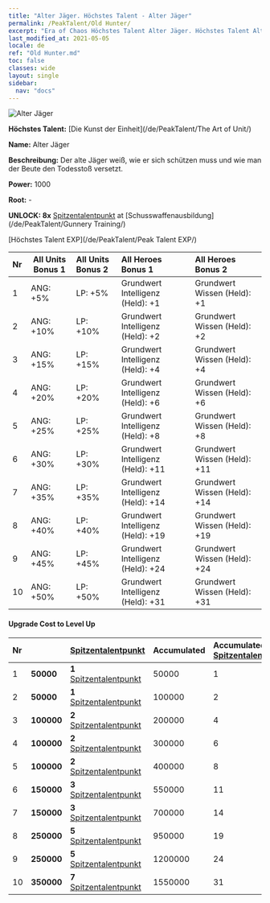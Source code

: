 ```yaml
---
title: "Alter Jäger. Höchstes Talent - Alter Jäger"
permalink: /PeakTalent/Old Hunter/
excerpt: "Era of Chaos Höchstes Talent Alter Jäger. Höchstes Talent Alter Jäger. Alter Jäger"
last_modified_at: 2021-05-05
locale: de
ref: "Old Hunter.md"
toc: false
classes: wide
layout: single
sidebar:
  nav: "docs"
---
```


  ![Alter Jäger](/images/pt/talent_2010.png)

  **Höchstes Talent:** [Die Kunst der Einheit](/de/PeakTalent/The Art of Unit/)

  **Name:** Alter Jäger

  **Beschreibung:** Der alte Jäger weiß, wie er sich schützen muss und wie man der Beute den Todesstoß versetzt.

  **Power:** 1000

  **Root:** -

  **UNLOCK: 8x** [Spitzentalentpunkt](/ItemsDE/con_934/) at [Schusswaffenausbildung](/de/PeakTalent/Gunnery Training/)

  [Höchstes Talent EXP](/de/PeakTalent/Peak Talent EXP/)

  | Nr | All Units Bonus 1 | All Units Bonus 2 | All Heroes Bonus 1 | All Heroes Bonus 2 |
  |:---|--------------|:-------------|:-------------|:-------------|
  | 1 | ANG: +5% | LP: +5% | Grundwert Intelligenz (Held): +1 | Grundwert Wissen (Held): +1 |
  | 2 | ANG: +10% | LP: +10% | Grundwert Intelligenz (Held): +2 | Grundwert Wissen (Held): +2 |
  | 3 | ANG: +15% | LP: +15% | Grundwert Intelligenz (Held): +4 | Grundwert Wissen (Held): +4 |
  | 4 | ANG: +20% | LP: +20% | Grundwert Intelligenz (Held): +6 | Grundwert Wissen (Held): +6 |
  | 5 | ANG: +25% | LP: +25% | Grundwert Intelligenz (Held): +8 | Grundwert Wissen (Held): +8 |
  | 6 | ANG: +30% | LP: +30% | Grundwert Intelligenz (Held): +11 | Grundwert Wissen (Held): +11 |
  | 7 | ANG: +35% | LP: +35% | Grundwert Intelligenz (Held): +14 | Grundwert Wissen (Held): +14 |
  | 8 | ANG: +40% | LP: +40% | Grundwert Intelligenz (Held): +19 | Grundwert Wissen (Held): +19 |
  | 9 | ANG: +45% | LP: +45% | Grundwert Intelligenz (Held): +24 | Grundwert Wissen (Held): +24 |
  | 10 | ANG: +50% | LP: +50% | Grundwert Intelligenz (Held): +31 | Grundwert Wissen (Held): +31 |


#### Upgrade Cost to Level Up

  | Nr | <i class="fas fa-coins"/> | [Spitzentalentpunkt](/ItemsDE/con_934/) | Accumulated <i class="fas fa-coins"/> | Accumulated [Spitzentalentpunkt](/ItemsDE/con_934/) |
  |:---|--------------|:-------------|:-------------|:-------------|
  | 1 | **50000** | **1** [Spitzentalentpunkt](/ItemsDE/con_934/) | 50000 | 1 |
  | 2 | **50000** | **1** [Spitzentalentpunkt](/ItemsDE/con_934/) | 100000 | 2 |
  | 3 | **100000** | **2** [Spitzentalentpunkt](/ItemsDE/con_934/) | 200000 | 4 |
  | 4 | **100000** | **2** [Spitzentalentpunkt](/ItemsDE/con_934/) | 300000 | 6 |
  | 5 | **100000** | **2** [Spitzentalentpunkt](/ItemsDE/con_934/) | 400000 | 8 |
  | 6 | **150000** | **3** [Spitzentalentpunkt](/ItemsDE/con_934/) | 550000 | 11 |
  | 7 | **150000** | **3** [Spitzentalentpunkt](/ItemsDE/con_934/) | 700000 | 14 |
  | 8 | **250000** | **5** [Spitzentalentpunkt](/ItemsDE/con_934/) | 950000 | 19 |
  | 9 | **250000** | **5** [Spitzentalentpunkt](/ItemsDE/con_934/) | 1200000 | 24 |
  | 10 | **350000** | **7** [Spitzentalentpunkt](/ItemsDE/con_934/) | 1550000 | 31 |
